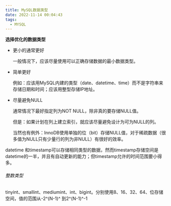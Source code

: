 ```yaml
---
title: MySQL数据类型
date: 2022-11-14 00:04:43
tags:
  - MYSQL
---
```


**选择优化的数据类型**

- 更小的通常更好

  一般情况下，应该尽量使用可以正确存储数据的最小数据类型。

- 简单更好

  例如：应该用MySQL内建的类型（date、datetime、time）而不是字符串来存储日期和时间；应该用整型存储IP地址。

- 尽量避免NULL

  通常情况下最好指定列为NOT NULL，除非真的要存储NULL值。

  但是：如果计划在列上建立索引，就应该尽量避免设计为可为NULL的列。

  当然也有例外：InnoDB使用单独的位（bit）存储NULL值，对于稀疏数据（很多值为NULL只有少量行的列为非NULL）有很好的效率。

datetime 和timestamp可以存储相同类型的数据，然而timestamp存储空间是datetime的一半，并且有自动更新的能力；但timestamp允许的时间范围要小得多。

###### 整数类型

tinyint、smallint、mediumint、int、bigint。分别使用8、16、32、64、位存储空间，值的范围从-2^(N-1)^ 到2^(N-1)^-1

